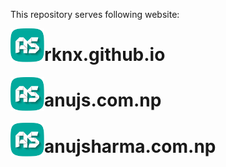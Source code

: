 This repository serves following website:

<img align="left" width="54" height="54" src="img/logo96.png" alt="Anuj Sharma">

# rknx.github.io



<img align="left" width="54" height="54" src="img/logo96.png" alt="Anuj Sharma">

# anujs.com.np



<img align="left" width="54" height="54" src="img/logo96.png" alt="Anuj Sharma">

# anujsharma.com.np
